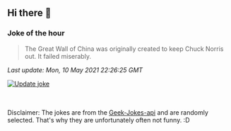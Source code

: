 ## Hi there 👋

### Joke of the hour
<!-- joke -->
>The Great Wall of China was originally created to keep Chuck Norris out. It failed miserably.
<!-- /joke -->

*Last update: Mon, 10 May 2021 22:26:25 GMT*

[![Update joke](https://github.com/nclskfm/nclskfm/actions/workflows/joke.yml/badge.svg)](https://github.com/nclskfm/nclskfm/actions/workflows/joke.yml)

<br><br>
Disclaimer: The jokes are from the [Geek-Jokes-api](https://github.com/sameerkumar18/geek-joke-api) and are randomly selected. That's why they are unfortunately often not funny. :D
